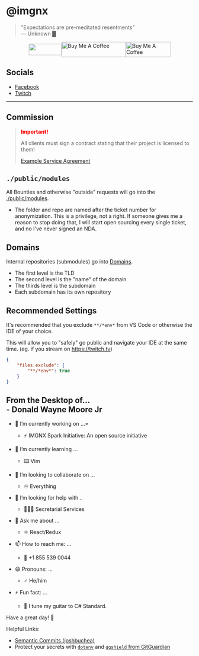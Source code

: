# @imgnx

<link rel="stylesheet" href="_atf/output.css">

> <span class="text-lg">"Expectations are pre-meditated resentments"</span><br/>— Unknown<span class="animate-ping"> █</span>


<div style="display: flex; justify-content: center; align-items: center; width: 100%;">
  <a href="https://ipchicken.com/link.html" target="_blank"><img src="https://ipchicken.com/images/ipc.gif" width="88" height="31" border="0"></a>
  <a href="https://buymeacoffee.com/donaldmoore" target="_blank"><img src="https://cdn.buymeacoffee.com/buttons/default-orange.png" alt="Buy Me A Coffee" height="41" width="174"></a>
  <a href="https://buymeacoffee.com/donaldmoore" target="_blank"><img src="https://github.com/user-attachments/assets/ce4bbf5e-af80-47dd-a7ad-210b4fef78fc" alt="Buy Me A Coffee" height="41" width="121" style="object-fit: contain"></a>
</div>

## Socials

<!-- - [X](https://x.com/imgnxtion) -->
- [Facebook](https://facebook.com/imgnxtion)
- [Twitch](https://twitch.tv/imgnxtion)

****

## Commission

> <span style="color: red; font-weight: 800;" class="text-3xl">Important!</span>
>
> All clients must sign a contract stating that their project is licensed to them!
>
> [Example Service Agreement](https://bit.ly/imgnx)

## `./public/modules`

All Bounties and otherwise "outside" requests will go into the [./public/modules](./public/modules).

- The folder and repo are named after the ticket number for anonymization. This is a privilege, not a right. If someone gives me a reason to stop doing that, I will start open sourcing every single ticket, and no I've never signed an NDA.

## Domains

Internal repositories (submodules) go into [Domains](./Domains).

- The first level is the TLD
- The second level is the "name" of the domain
- The thirds level is the subdomain
- Each subdomain has its own repository

## Recommended Settings

It's recommended that you exclude `**/*env*` from VS Code or otherwise the IDE of your choice.

This will allow you to "safely" go public and navigate your IDE at the same time.
(eg. if you stream on <https://twitch.tv>)

```settings.json
{
    "files.exclude": {
        "**/*env*": true
    }
}
```

<h2 class="mb-10 border-0">
  <span class="!text-sm">From the Desktop of...</span>
  <br />
  <span class="text-4xl">- Donald Wayne Moore Jr</span>
</h2>

- 🔭 I’m currently working on ...=
  - ⚡️ IMGNX Spark Initiative: An open source initiative

- 🌱 I’m currently learning ...
  - ⌨️ Vim

- 👯 I’m looking to collaborate on ...
  - ♾️ Everything

- 🤔 I’m looking for help with ..
  - 👩🏽‍💼 Secretarial Services

- 💬 Ask me about ...
  - ⚛️ React/Redux

- 📫 How to reach me: ...
  - 📱 +1 855 539 0044

- 😄 Pronouns: ...
  - ♂ He/him

- ⚡ Fun fact: ...
  - 🎸 I tune my guitar to C# Standard.

Have a great day! 👋


Helpful Links:

- [Semantic Commits (joshbuchea)](https://gist.github.com/joshbuchea/6f47e86d2510bce28f8e7f42ae84c716)
- Protect your secrets with [`dotenv`](https://dotenv.org) and [`ggshield` from GitGuardian](<https://github.com/GitGuardian/ggshield>)
